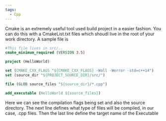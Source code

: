 ```yaml
---
tags:
  - Cpp
---
```

Cmake is an extremely useful tool used build project in a easier fashion. You can do this with a CmakeList.txt files which shoudl live in the root of your work directory. A sample file is 
```cmake
#This file lives in src/..
cmake_minimum_required (VERSION 3.5)

project (HelloWorld)

set (CMAKE_CXX_FLAGS "${CMAKE_CXX_FLAGS} -Wall -Werror -std=c++14")
set (source_dir "${PROJECT_SOURCE_DIR}/src/")

file (GLOB source_files "${source_dir}/*.cpp")

add_executable (HelloWorld ${source_files})
```

Here we can see the compilation flags being set and also the source directory. The next line defines what type of files will be compiled, in our case, .cpp files. Then the last line define the target name of the Executable
